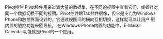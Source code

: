 Pivot控件
Pivot控件用来过滤大量的数据集，在不同的视图中查看它们，或者针对同一个数据切换不同的视图。Pivot控件跟Tab控件很像，但它是专门为Windows Phone和触控界面设计的。它通过视图间的横向互相切换，这样就可以让用户 用内置的触控功能来回导航。
在Windows Phone内置的功能中，E-Mail和Calendar功能就是Pivot的一个应用。
